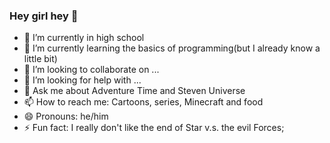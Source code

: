### Hey girl hey 👋

<!--
**brunobarchetbruno/brunobarchetbruno** is a ✨ _special_ ✨ repository because its `README.md` (this file) appears on your GitHub profile.

Here are some ideas to get you started:
-->
- 🔭 I’m currently in high school
- 🌱 I’m currently learning the basics of programming(but I already know a little bit)
- 👯 I’m looking to collaborate on ...
- 🤔 I’m looking for help with ...
- 💬 Ask me about Adventure Time and Steven Universe
- 📫 How to reach me: Cartoons, series, Minecraft and food
- 😄 Pronouns: he/him
- ⚡ Fun fact: I really don't like the end of Star v.s. the evil Forces;

